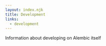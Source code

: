 ```yaml
---
layout: index.njk
title: Development
links:
  - development
---
```


Information about developing on Alembic itself
